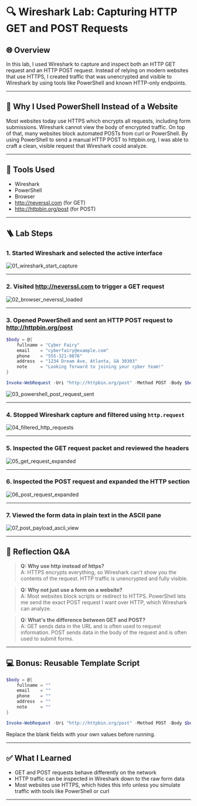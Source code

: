 # 🔍 Wireshark Lab: Capturing HTTP GET and POST Requests

## 🌐 Overview

In this lab, I used Wireshark to capture and inspect both an HTTP GET request and an HTTP POST request. Instead of relying on modern websites that use HTTPS, I created traffic that was unencrypted and visible to Wireshark by using tools like PowerShell and known HTTP-only endpoints.

---

## 🧠 Why I Used PowerShell Instead of a Website

Most websites today use HTTPS which encrypts all requests, including form submissions. Wireshark cannot view the body of encrypted traffic. On top of that, many websites block automated POSTs from curl or PowerShell. By using PowerShell to send a manual HTTP POST to httpbin.org, I was able to craft a clean, visible request that Wireshark could analyze.

---

## 🧪 Tools Used

- Wireshark
- PowerShell
- Browser
- http://neverssl.com (for GET)
- http://httpbin.org/post (for POST)

---

## 🪜 Lab Steps

### 1. Started Wireshark and selected the active interface  
![01_wireshark_start_capture](screenshots/01_wireshark_start_capture.png)

---

### 2. Visited http://neverssl.com to trigger a GET request  
![02_browser_neverssl_loaded](screenshots/02_browser_neverssl_loaded.png)

---

### 3. Opened PowerShell and sent an HTTP POST request to http://httpbin.org/post

```powershell
$body = @{
    fullname = "Cyber Fairy"
    email    = "cyberfairy@example.com"
    phone    = "555-321-9876"
    address  = "1234 Dream Ave, Atlanta, GA 30303"
    note     = "Looking forward to joining your cyber team!"
}

Invoke-WebRequest -Uri "http://httpbin.org/post" -Method POST -Body $body
```

![03_powershell_post_request_sent](screenshots/03_powershell_post_request_sent.png)

---

### 4. Stopped Wireshark capture and filtered using `http.request`  
![04_filtered_http_requests](screenshots/04_filtered_http_requests.png)

---

### 5. Inspected the GET request packet and reviewed the headers  
![05_get_request_expanded](screenshots/05_get_request_expanded.png)

---

### 6. Inspected the POST request and expanded the HTTP section  
![06_post_request_expanded](screenshots/06_post_request_expanded.png)

---

### 7. Viewed the form data in plain text in the ASCII pane  
![07_post_payload_ascii_view](screenshots/07_post_payload_ascii_view.png)

---

## 🧠 Reflection Q&A

> **Q: Why use http instead of https?**  
> A: HTTPS encrypts everything, so Wireshark can't show you the contents of the request. HTTP traffic is unencrypted and fully visible.

> **Q: Why not just use a form on a website?**  
> A: Most websites block scripts or redirect to HTTPS. PowerShell lets me send the exact POST request I want over HTTP, which Wireshark can analyze.

> **Q: What's the difference between GET and POST?**  
> A: GET sends data in the URL and is often used to request information. POST sends data in the body of the request and is often used to submit forms.

---

## 💻 Bonus: Reusable Template Script

```powershell
$body = @{
    fullname = ""
    email    = ""
    phone    = ""
    address  = ""
    note     = ""
}

Invoke-WebRequest -Uri "http://httpbin.org/post" -Method POST -Body $body
```

Replace the blank fields with your own values before running.

---

## ✅ What I Learned

- GET and POST requests behave differently on the network
- HTTP traffic can be inspected in Wireshark down to the raw form data
- Most websites use HTTPS, which hides this info unless you simulate traffic with tools like PowerShell or curl

---
